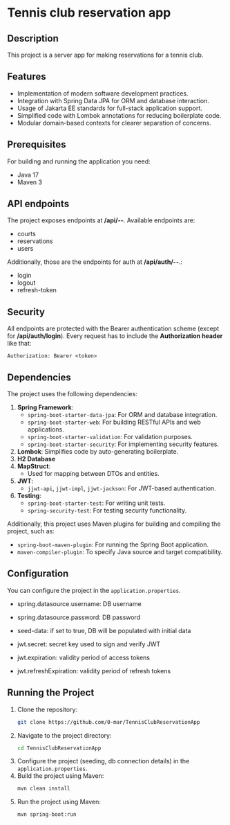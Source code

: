 # Tennis club reservation app

## Description

This project is a server app for making reservations for a tennis club.

## Features

- Implementation of modern software development practices.
- Integration with Spring Data JPA for ORM and database interaction.
- Usage of Jakarta EE standards for full-stack application support.
- Simplified code with Lombok annotations for reducing boilerplate code.
- Modular domain-based contexts for clearer separation of concerns.

## Prerequisites
For building and running the application you need:

- Java 17
- Maven 3

## API endpoints

The project exposes endpoints at **/api/--**. Available endpoints are: 
- courts 
- reservations
- users

Additionally, those are the endpoints for auth at **/api/auth/--**.:
- login
- logout
- refresh-token

## Security
All endpoints are protected with the Bearer authentication scheme (except for **/api/auth/login**).
Every request has to include the **Authorization header** like that:
```
Authorization: Bearer <token>
```

## Dependencies

The project uses the following dependencies:

1. **Spring Framework**:
    - `spring-boot-starter-data-jpa`: For ORM and database integration.
    - `spring-boot-starter-web`: For building RESTful APIs and web applications.
    - `spring-boot-starter-validation`: For validation purposes.
    - `spring-boot-starter-security`: For implementing security features.
2. **Lombok**: Simplifies code by auto-generating boilerplate.
3. **H2 Database**
4. **MapStruct**:
    - Used for mapping between DTOs and entities.
5. **JWT**:
    - `jjwt-api`, `jjwt-impl`, `jjwt-jackson`: For JWT-based authentication.
6. **Testing**:
    - `spring-boot-starter-test`: For writing unit tests.
    - `spring-security-test`: For testing security functionality.

Additionally, this project uses Maven plugins for building and compiling the project, such as:

- `spring-boot-maven-plugin`: For running the Spring Boot application.
- `maven-compiler-plugin`: To specify Java source and target compatibility.

## Configuration

You can configure the project in the `application.properties`. 

- spring.datasource.username: DB username
- spring.datasource.password: DB password

- seed-data: if set to true, DB will be populated with initial data
- jwt.secret: secret key used to sign and verify JWT
- jwt.expiration: validity period of access tokens
- jwt.refreshExpiration: validity period of refresh tokens

## Running the Project

1. Clone the repository:
   ```bash
   git clone https://github.com/0-mar/TennisClubReservationApp
   ```
2. Navigate to the project directory:
   ```bash
   cd TennisClubReservationApp
   ```
3. Configure the project (seeding, db connection details) in the `application.properties`.
4. Build the project using Maven:
   ```bash
   mvn clean install
   ```
5. Run the project using Maven:
   ```bash
   mvn spring-boot:run
   ```